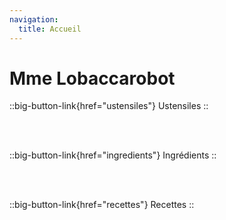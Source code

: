 ```yaml
---
navigation:
  title: Accueil
---
```


# Mme Lobaccarobot

::big-button-link{href="ustensiles"}
Ustensiles
::

<br/>
<br/>

::big-button-link{href="ingredients"}
Ingrédients
::

<br/>
<br/>

::big-button-link{href="recettes"}
Recettes
::